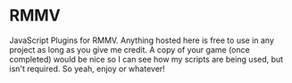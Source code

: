 # RMMV
JavaScript Plugins for RMMV.  Anything hosted here is free to use in any project as long as you give me credit.  A copy of your game (once completed) would be nice so I can see how my scripts are being used, but isn't required.  So yeah, enjoy or whatever!
